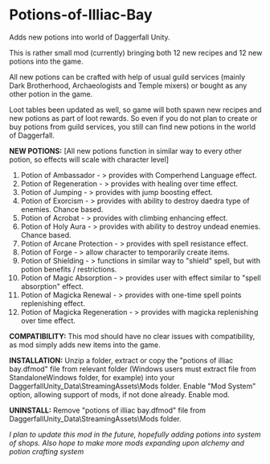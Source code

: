 # Potions-of-Illiac-Bay
Adds new potions into world of Daggerfall Unity. 

This is rather small mod (currently) bringing both 12 new recipes and 12 new potions into the game.

All new potions can be crafted with help of usual guild services (mainly Dark Brotherhood, Archaeologists and Temple mixers) or bought as any other potion in the game.

Loot tables been updated as well, so game will both spawn new recipes and new potions as part of loot rewards.
So even if you do not plan to create or buy potions from guild services, you still can find new potions in the world of Daggerfall.

**NEW POTIONS:**
[All new potions function in similar way to every other potion, so effects will scale with character level]

1) Potion of Ambassador - > provides with Comperhend Language effect.
2) Potion of Regeneration - > provides with healing over time effect.
3) Potion of Jumping - > provides with jump boosting effect.
4) Potion of Exorcism - > provides with ability to destroy daedra type of enemies. Chance based.
5) Potion of Acrobat - > provides with climbing enhancing effect.
6) Potion of Holy Aura - > provides with ability to destroy undead enemies. Chance based.
7) Potion of Arcane Protection - > provides with spell resistance effect.
8) Potion of Forge - > allow character to temporarily create items.
9) Potion of Shielding - > functions in similar way to "shield" spell, but with potion benefits / restrictions.
10) Potion of Magic Absorption - > provides user with effect similar to "spell absorption" effect. 
11) Potion of Magicka Renewal - > provides with one-time spell points replenishing effect.
12) Potion of Magicka Regeneration - > provides with magicka replenishing over time effect.

**COMPATIBILITY:**
This mod should have no clear issues with compatibility, as mod simply adds new items into the game.

**INSTALLATION:**
Unzip a folder, extract or copy the "potions of illiac bay.dfmod" file from relevant folder (Windows users must extract file from
StandaloneWindows folder, for example) into your DaggerfallUnity_Data\StreamingAssets\Mods folder.
Enable "Mod System" option, allowing support of mods, if not done already.
Enable mod.

**UNINSTALL:**
Remove "potions of illiac bay.dfmod" file from DaggerfallUnity_Data\StreamingAssets\Mods folder.

*I plan to update this mod in the future, hopefully adding potions into system of shops.
Also hope to make more mods expanding upon alchemy and potion crafting system*
